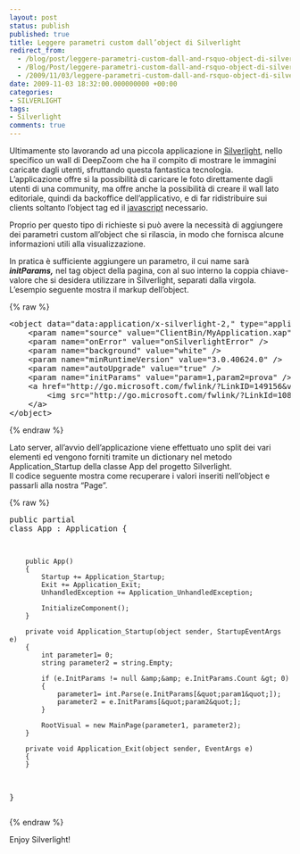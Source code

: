 ```yaml
---
layout: post
status: publish
published: true
title: Leggere parametri custom dall’object di Silverlight
redirect_from: 
  - /blog/post/leggere-parametri-custom-dall-and-rsquo-object-di-silverlight/
  - /Blog/Post/leggere-parametri-custom-dall-and-rsquo-object-di-silverlight/
  - /2009/11/03/leggere-parametri-custom-dall-and-rsquo-object-di-silverlight/
date: 2009-11-03 18:32:00.000000000 +00:00
categories:
- SILVERLIGHT
tags:
- Silverlight
comments: true
---
```

<p>Ultimamente sto lavorando ad una piccola applicazione in <a href="http://silverlight.net/" rel="nofollow" target="_blank">Silverlight</a>, nello specifico un wall di DeepZoom che ha il compito di mostrare le immagini caricate dagli utenti, sfruttando questa fantastica tecnologia.     <br />L’applicazione offre sì la possibilità di caricare le foto direttamente dagli utenti di una community, ma offre anche la possibilità di creare il wall lato editoriale, quindi da backoffice dell’applicativo, e di far ridistribuire sui clients soltanto l’object tag ed il <a href="http://en.wikipedia.org/wiki/Javascript_" rel="nofollow" target="_blank">javascript</a> necessario.</p>  <p>Proprio per questo tipo di richieste si può avere la necessità di aggiungere dei parametri custom all’object che si rilascia, in modo che fornisca alcune informazioni utili alla visualizzazione.</p>  <p>In pratica è sufficiente aggiungere un parametro, il cui name sarà <em><strong>initParams,</strong></em> nel tag object della pagina, con al suo interno la coppia chiave-valore che si desidera utilizzare in Silverlight, separati dalla virgola.     <br />L’esempio seguente mostra il markup dell’object.</p>  {% raw %}<pre class="brush: xml; ruler: true;">&lt;object data=&quot;data:application/x-silverlight-2,&quot; type=&quot;application/x-silverlight-2&quot; width=&quot;100%&quot; height=&quot;100%&quot;&gt;
    &lt;param name=&quot;source&quot; value=&quot;ClientBin/MyApplication.xap&quot; /&gt;
    &lt;param name=&quot;onError&quot; value=&quot;onSilverlightError&quot; /&gt;
    &lt;param name=&quot;background&quot; value=&quot;white&quot; /&gt;
    &lt;param name=&quot;minRuntimeVersion&quot; value=&quot;3.0.40624.0&quot; /&gt;
    &lt;param name=&quot;autoUpgrade&quot; value=&quot;true&quot; /&gt;
    &lt;param name=&quot;initParams&quot; value=&quot;param=1,param2=prova&quot; /&gt;
    &lt;a href=&quot;http://go.microsoft.com/fwlink/?LinkID=149156&amp;v=3.0.40624.0&quot; style=&quot;text-decoration: none&quot;&gt;
        &lt;img src=&quot;http://go.microsoft.com/fwlink/?LinkId=108181&quot; alt=&quot;Get Microsoft Silverlight&quot; style=&quot;border-style: none&quot; /&gt;
    &lt;/a&gt;
&lt;/object&gt;</pre>{% endraw %}

<p>Lato server, all’avvio dell’applicazione viene effettuato uno split dei vari elementi ed vengono forniti tramite un dictionary nel metodo Application_Startup della classe App del progetto Silverlight. 
  <br />Il codice seguente mostra come recuperare i valori inseriti nell’object e passarli alla nostra “Page”.</p>

{% raw %}<pre class="brush: csharp; ruler: true;">public partial class App : Application
    {
    
        public App()
        {
            Startup += Application_Startup;
            Exit += Application_Exit;
            UnhandledException += Application_UnhandledException;

            InitializeComponent();
        }

        private void Application_Startup(object sender, StartupEventArgs e)
        {
            int parameter1= 0;
            string parameter2 = string.Empty;
            
            if (e.InitParams != null &amp;&amp; e.InitParams.Count &gt; 0)
            {
                parameter1= int.Parse(e.InitParams[&quot;param1&quot;]);
                parameter2 = e.InitParams[&quot;param2&quot;];
            }

            RootVisual = new MainPage(parameter1, parameter2);
        }

        private void Application_Exit(object sender, EventArgs e)
        {
        }
}</pre>{% endraw %}

<p>Enjoy Silverlight!</p>
